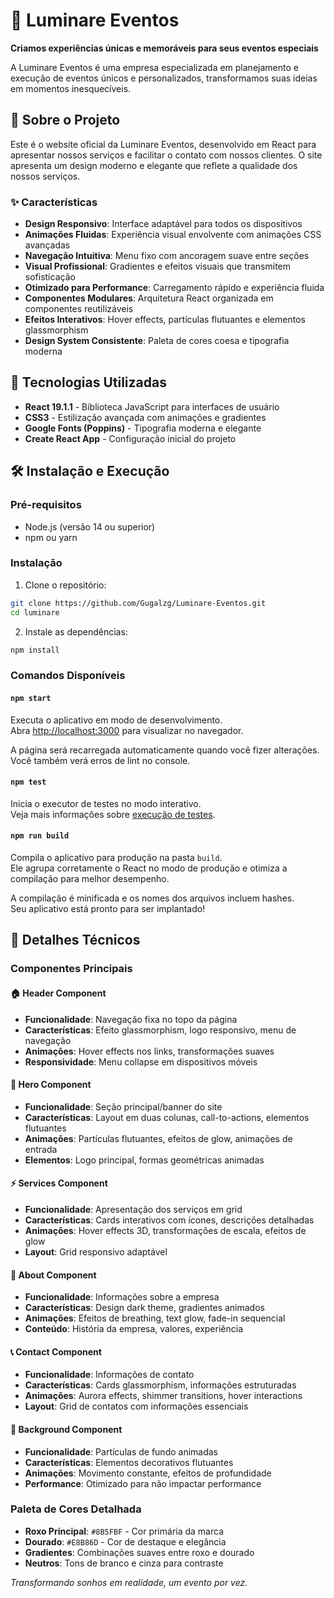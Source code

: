 # 🌟 Luminare Eventos

**Criamos experiências únicas e memoráveis para seus eventos especiais**

A Luminare Eventos é uma empresa especializada em planejamento e execução de eventos únicos e personalizados, transformamos suas ideias em momentos inesquecíveis.

## 🎯 Sobre o Projeto

Este é o website oficial da Luminare Eventos, desenvolvido em React para apresentar nossos serviços e facilitar o contato com nossos clientes. O site apresenta um design moderno e elegante que reflete a qualidade dos nossos serviços.

### ✨ Características

- **Design Responsivo**: Interface adaptável para todos os dispositivos
- **Animações Fluidas**: Experiência visual envolvente com animações CSS avançadas
- **Navegação Intuitiva**: Menu fixo com ancoragem suave entre seções
- **Visual Profissional**: Gradientes e efeitos visuais que transmitem sofisticação
- **Otimizado para Performance**: Carregamento rápido e experiência fluida
- **Componentes Modulares**: Arquitetura React organizada em componentes reutilizáveis
- **Efeitos Interativos**: Hover effects, partículas flutuantes e elementos glassmorphism
- **Design System Consistente**: Paleta de cores coesa e tipografia moderna

## 🚀 Tecnologias Utilizadas

- **React 19.1.1** - Biblioteca JavaScript para interfaces de usuário
- **CSS3** - Estilização avançada com animações e gradientes
- **Google Fonts (Poppins)** - Tipografia moderna e elegante
- **Create React App** - Configuração inicial do projeto

## 🛠️ Instalação e Execução

### Pré-requisitos
- Node.js (versão 14 ou superior)
- npm ou yarn

### Instalação

1. Clone o repositório:
```bash
git clone https://github.com/Gugalzg/Luminare-Eventos.git
cd luminare
```

2. Instale as dependências:
```bash
npm install
```

### Comandos Disponíveis

#### `npm start`
Executa o aplicativo em modo de desenvolvimento.\
Abra [http://localhost:3000](http://localhost:3000) para visualizar no navegador.

A página será recarregada automaticamente quando você fizer alterações.\
Você também verá erros de lint no console.

#### `npm test`
Inicia o executor de testes no modo interativo.\
Veja mais informações sobre [execução de testes](https://facebook.github.io/create-react-app/docs/running-tests).

#### `npm run build`
Compila o aplicativo para produção na pasta `build`.\
Ele agrupa corretamente o React no modo de produção e otimiza a compilação para melhor desempenho.

A compilação é minificada e os nomes dos arquivos incluem hashes.\
Seu aplicativo está pronto para ser implantado!

## 🎨 Detalhes Técnicos

### Componentes Principais

#### 🏠 **Header Component**
- **Funcionalidade**: Navegação fixa no topo da página
- **Características**: Efeito glassmorphism, logo responsivo, menu de navegação
- **Animações**: Hover effects nos links, transformações suaves
- **Responsividade**: Menu collapse em dispositivos móveis

#### 🌟 **Hero Component** 
- **Funcionalidade**: Seção principal/banner do site
- **Características**: Layout em duas colunas, call-to-actions, elementos flutuantes
- **Animações**: Partículas flutuantes, efeitos de glow, animações de entrada
- **Elementos**: Logo principal, formas geométricas animadas

#### ⚡ **Services Component**
- **Funcionalidade**: Apresentação dos serviços em grid
- **Características**: Cards interativos com ícones, descrições detalhadas
- **Animações**: Hover effects 3D, transformações de escala, efeitos de glow
- **Layout**: Grid responsivo adaptável

#### 📖 **About Component**
- **Funcionalidade**: Informações sobre a empresa
- **Características**: Design dark theme, gradientes animados
- **Animações**: Efeitos de breathing, text glow, fade-in sequencial
- **Conteúdo**: História da empresa, valores, experiência

#### 📞 **Contact Component**
- **Funcionalidade**: Informações de contato
- **Características**: Cards glassmorphism, informações estruturadas
- **Animações**: Aurora effects, shimmer transitions, hover interactions
- **Layout**: Grid de contatos com informações essenciais

#### 🌌 **Background Component**
- **Funcionalidade**: Partículas de fundo animadas
- **Características**: Elementos decorativos flutuantes
- **Animações**: Movimento constante, efeitos de profundidade
- **Performance**: Otimizado para não impactar performance

### Paleta de Cores Detalhada

- **Roxo Principal**: `#8B5FBF` - Cor primária da marca
- **Dourado**: `#E8B86D` - Cor de destaque e elegância
- **Gradientes**: Combinações suaves entre roxo e dourado
- **Neutros**: Tons de branco e cinza para contraste

*Transformando sonhos em realidade, um evento por vez.*
